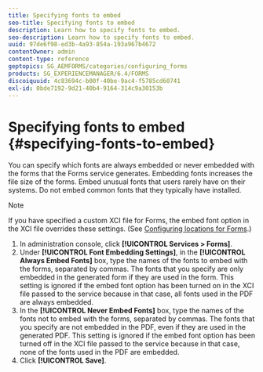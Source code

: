 ```yaml
---
title: Specifying fonts to embed
seo-title: Specifying fonts to embed
description: Learn how to specify fonts to embed.
seo-description: Learn how to specify fonts to embed.
uuid: 97de6f98-ed3b-4a93-854a-193a967b4672
contentOwner: admin
content-type: reference
geptopics: SG_AEMFORMS/categories/configuring_forms
products: SG_EXPERIENCEMANAGER/6.4/FORMS
discoiquuid: 4c83694c-b00f-40be-9ac4-f5785cd60741
exl-id: 0bde7192-9d21-40b4-9164-314c9a30153b
---
```

# Specifying fonts to embed {#specifying-fonts-to-embed}

You can specify which fonts are always embedded or never embedded with the forms that the Forms service generates. Embedding fonts increases the file size of the forms. Embed unusual fonts that users rarely have on their systems. Do not embed common fonts that they typically have installed.

>[!NOTE]
>
>If you have specified a custom XCI file for Forms, the embed font option in the XCI file overrides these settings. (See [Configuring locations for Forms](/help/forms/using/admin-help/configuring-locations-forms.md#configuring-locations-for-forms).)

1. In administration console, click **[!UICONTROL Services > Forms]**.
1. Under **[!UICONTROL Font Embedding Settings]**, in the **[!UICONTROL Always Embed Fonts]** box, type the names of the fonts to embed with the forms, separated by commas. The fonts that you specify are only embedded in the generated form if they are used in the form. This setting is ignored if the embed font option has been turned on in the XCI file passed to the service because in that case, all fonts used in the PDF are always embedded.
1. In the **[!UICONTROL Never Embed Fonts]** box, type the names of the fonts not to embed with the forms, separated by commas. The fonts that you specify are not embedded in the PDF, even if they are used in the generated PDF. This setting is ignored if the embed font option has been turned off in the XCI file passed to the service because in that case, none of the fonts used in the PDF are embedded.
1. Click **[!UICONTROL Save]**.
